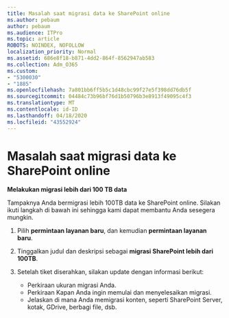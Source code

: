 ```yaml
---
title: Masalah saat migrasi data ke SharePoint online
ms.author: pebaum
author: pebaum
ms.audience: ITPro
ms.topic: article
ROBOTS: NOINDEX, NOFOLLOW
localization_priority: Normal
ms.assetid: 686e8f18-b871-4dd2-864f-8562947ab583
ms.collection: Adm_O365
ms.custom:
- "5300030"
- "1885"
ms.openlocfilehash: 7a801bb6ff5b5c1d48cbc99f27e5f398dd76db5f
ms.sourcegitcommit: 04484c73b96bf76d1b50796b3e8913f49095c4f3
ms.translationtype: MT
ms.contentlocale: id-ID
ms.lasthandoff: 04/18/2020
ms.locfileid: "43552924"
---
```

# <a name="issues-while-migrating-data-to-sharepoint-online"></a>Masalah saat migrasi data ke SharePoint online

**Melakukan migrasi lebih dari 100 TB data**

Tampaknya Anda bermigrasi lebih 100TB data ke SharePoint online. Silakan ikuti langkah di bawah ini sehingga kami dapat membantu Anda sesegera mungkin. 

1. Pilih **permintaan layanan baru**, dan kemudian **permintaan layanan baru**. 
2. Tinggalkan judul dan deskripsi sebagai **migrasi SharePoint lebih dari 100TB**.
3. Setelah tiket diserahkan, silakan update dengan informasi berikut: 

    - Perkiraan ukuran migrasi Anda.
    - Perkiraan Kapan Anda ingin memulai dan menyelesaikan migrasi.
    - Jelaskan di mana Anda memigrasi konten, seperti SharePoint Server, kotak, GDrive, berbagi file, dsb.
